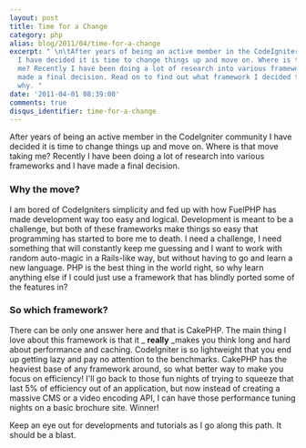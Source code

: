 ```yaml
---
layout: post
title: Time for a Change
category: php
alias: blog/2011/04/time-for-a-change
excerpt: " \n\tAfter years of being an active member in the CodeIgniter community
  I have decided it is time to change things up and move on. Where is that move taking
  me? Recently I have been doing a lot of research into various frameworks and I have
  made a final decision. Read on to find out what framework I decided to go with and
  why. "
date: '2011-04-01 08:39:00'
comments: true
disqus_identifier: time-for-a-change
---
```


After years of being an active member in the CodeIgniter community I have decided it is time to change things up and move on. Where is that move taking me? Recently I have been doing a lot of research into various frameworks and I have made a final decision.

### Why the move?

I am bored of CodeIgniters simplicity and fed up with how FuelPHP has made development way too easy and logical. Development is meant to be a challenge, but both of these frameworks make things so easy that programming has started to bore me to death. I need a challenge, I need something that will constantly keep me guessing and I want to work with random auto-magic in a Rails-like way, but without having to go and learn a new language. PHP is the best thing in the world right, so why learn anything else if I could just use a framework that has blindly ported some of the features in?

### So which framework?

There can be only one answer here and that is CakePHP. The main thing I love about this framework is that it _ **really** _makes you think long and hard about performance and caching. CodeIgniter is so lightweight that you end up getting lazy and pay no attention to the benchmarks. CakePHP has the heaviest base of any framework around, so what better way to make you focus on efficiency! I'll go back to those fun nights of trying to squeeze that last 5% of efficiency out of an application, but now instead of creating a massive CMS or a video encoding API, I can have those performance tuning nights on a basic brochure site. Winner!

Keep an eye out for developments and tutorials as I go along this path. It should be a blast.

